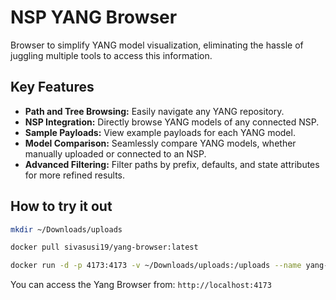 # NSP YANG Browser

Browser to simplify YANG model visualization, eliminating the hassle of juggling multiple tools to access this information.

## Key Features

- **Path and Tree Browsing:** Easily navigate any YANG repository.
- **NSP Integration:** Directly browse YANG models of any connected NSP.
- **Sample Payloads:** View example payloads for each YANG model.
- **Model Comparison:** Seamlessly compare YANG models, whether manually uploaded or connected to an NSP.
- **Advanced Filtering:** Filter paths by prefix, defaults, and state attributes for more refined results.

## How to try it out

```bash
mkdir ~/Downloads/uploads

docker pull sivasusi19/yang-browser:latest

docker run -d -p 4173:4173 -v ~/Downloads/uploads:/uploads --name yang-browser sivasusi19/yang-browser:latest
```

You can access the Yang Browser from: `http://localhost:4173`
